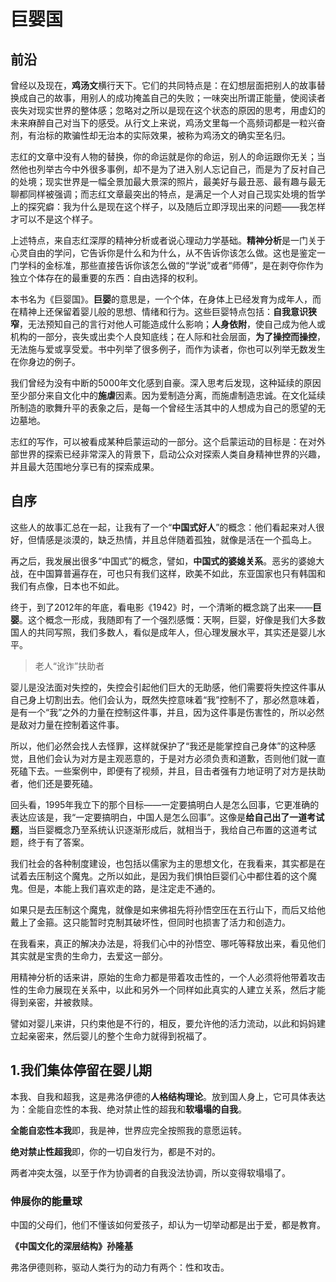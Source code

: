 # 巨婴国

## 前沿

曾经以及现在，**鸡汤文**横行天下。它们的共同特点是：在幻想层面把别人的故事替换成自己的故事，用别人的成功掩盖自己的失败；一味突出所谓正能量，使阅读者丧失对现实世界的整体感；忽略对之所以是现在这个状态的原因的思考，用虚幻的未来麻醉自己对当下的感受。从行文上来说，鸡汤文里每一个高频词都是一粒兴奋剂，有治标的欺骗性却无治本的实际效果，被称为鸡汤文的确实至名归。

志红的文章中没有人物的替换，你的命运就是你的命运，别人的命运跟你无关；当然他也列举古今中外很多事例，却不是为了进入别人忘记自己，而是为了反衬自己的处境；现实世界是一幅全景加最大景深的照片，最美好与最丑恶、最有趣与最无聊都同样被强调；而志红文章最突出的特点，是满足一个人对自己现实处境的哲学上的探究癖：我为什么是现在这个样子，以及随后立即浮现出来的问题——我怎样才可以不是这个样子。

上述特点，来自志红深厚的精神分析或者说心理动力学基础。**精神分析**是一门关于心灵自由的学问，它告诉你是什么和为什么，从不告诉你该怎么做。这也是鉴定一门学科的金标准，那些直接告诉你该怎么做的“学说”或者“师傅”，是在剥夺你作为独立个体存在的最重要的东西：自由选择的权利。

本书名为《巨婴国》。**巨婴**的意思是，一个个体，在身体上已经发育为成年人，而在精神上还保留着婴儿般的思想、情绪和行为。这些巨婴特点包括：**自我意识狭窄**，无法预知自己的言行对他人可能造成什么影响；**人身依附**，使自己成为他人或机构的一部分，丧失或出卖个人良知底线；在人际和社会层面，**为了操控而操控**，无法施与爱或享受爱。书中列举了很多例子，而作为读者，你也可以列举无数发生在你身边的例子。

我们曾经为没有中断的5000年文化感到自豪。深入思考后发现，这种延续的原因至少部分来自文化中的**施虐**因素。因为爱制造分离，而施虐制造忠诚。在文化延续所制造的歌舞升平的表象之后，是每一个曾经生活其中的人想成为自己的愿望的无边墓地。

志红的写作，可以被看成某种启蒙运动的一部分。这个启蒙运动的目标是：在对外部世界的探索已经非常深入的背景下，启动公众对探索人类自身精神世界的兴趣，并且最大范围地分享已有的探索成果。

## 自序

这些人的故事汇总在一起，让我有了一个“**中国式好人**”的概念：他们看起来对人很好，但情感是淡漠的，缺乏热情，并且总伴随着孤独，就像是活在一个孤岛上。

再之后，我发展出很多“中国式”的概念，譬如，**中国式的婆媳关系**。恶劣的婆媳大战，在中国算普遍存在，可也只有我们这样，欧美不如此，东亚国家也只有韩国和我们有点像，日本也不如此。

终于，到了2012年的年底，看电影《1942》时，一个清晰的概念跳了出来——**巨婴**。这个概念一形成，我随即有了一个强烈感慨：天啊，巨婴，好像是我们大多数国人的共同写照，我们多数人，看似是成年人，但心理发展水平，其实还是婴儿水平。

>老人“讹诈”扶助者

婴儿是没法面对失控的，失控会引起他们巨大的无助感，他们需要将失控这件事从自己身上切割出去。他们会认为，既然失控意味着“我”控制不了，那必然意味着，是有一个“我”之外的力量在控制这件事，并且，因为这件事是伤害性的，所以必然是敌对力量在控制着这件事。

所以，他们必然会找人去怪罪，这样就保护了“我还是能掌控自己身体”的这种感觉，且他们会认为对方是主观恶意的，于是对方必须负责和道歉，否则他们就一直死磕下去。一些案例中，即便有了视频，并且，目击者强有力地证明了对方是扶助者，他们还是要死磕。



回头看，1995年我立下的那个目标——一定要搞明白人是怎么回事，它更准确的表达应该是，我“一定要搞明白，中国人是怎么回事”。这像是**给自己出了一道考试题**，当巨婴概念乃至系统认识逐渐形成后，就相当于，我给自己布置的这道考试题，终于有了答案。


我们社会的各种制度建设，也包括以儒家为主的思想文化，在我看来，其实都是在试着去压制这个魔鬼。之所以如此，是因为我们惧怕巨婴们心中都住着的这个魔鬼。但是，本能上我们喜欢走的路，是注定走不通的。

如果只是去压制这个魔鬼，就像是如来佛祖先将孙悟空压在五行山下，而后又给他戴上了金箍。这只能暂时克制其破坏性，但同时也损害了活力和创造力。

在我看来，真正的解决办法是，将我们心中的孙悟空、哪吒等释放出来，看见他们其实就是宝贵的生命力，去爱这一部分。


用精神分析的话来讲，原始的生命力都是带着攻击性的，一个人必须将他带着攻击性的生命力展现在关系中，以此和另外一个同样如此真实的人建立关系，然后才能得到亲密，并被救赎。

譬如对婴儿来讲，只约束他是不行的，相反，要允许他的活力流动，以此和妈妈建立起亲密来，然后婴儿的整个生命力就得到祝福了。

## 1.我们集体停留在婴儿期

本我、自我和超我，这是弗洛伊德的**人格结构理论**。放到国人身上，它可具体表达为：全能自恋性的本我、绝对禁止性的超我和**软塌塌的自我**。

**全能自恋性本我**即，我是神，世界应完全按照我的意愿运转。

**绝对禁止性超我**即，你的一切自发行为，都是不对的。

两者冲突太强，以至于作为协调者的自我没法协调，所以变得软塌塌了。


### 伸展你的能量球
中国的父母们，他们不懂该如何爱孩子，却认为一切举动都是出于爱，都是教育。

**《中国文化的深层结构》孙隆基**

弗洛伊德则称，驱动人类行为的动力有两个：性和攻击。

















































































































































